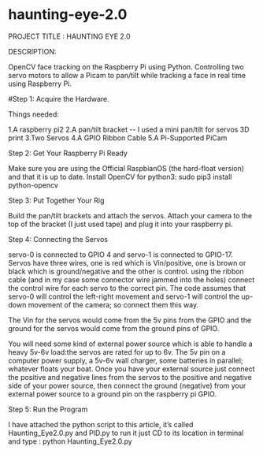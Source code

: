 # haunting-eye-2.0

PROJECT TITLE : HAUNTING EYE 2.0

DESCRIPTION:

OpenCV face tracking on the Raspberry Pi using Python. Controlling two servo motors to allow a Picam to pan/tilt while tracking a face in real time using Raspberry Pi.

#Step 1: Acquire the Hardware.

Things needed:

1.A raspberry pi2
2.A pan/tilt bracket -- I used a mini pan/tilt for servos 3D print
3.Two Servos
4.A GPIO Ribbon Cable
5.A Pi-Supported PiCam




Step 2: Get Your Raspberry Pi Ready


Make sure you are using the Official RaspbianOS (the hard-float version) and that it is up to date.
Install OpenCV for python3: sudo pip3 install python-opencv




Step 3: Put Together Your Rig

Build the pan/tilt brackets and attach the servos.
Attach your camera to the top of the bracket (I just used tape) and plug it into your raspberry pi.


Step 4: Connecting the Servos


servo-0 is connected to GPIO 4 and servo-1 is connected to GPIO-17.
Servos have three wires, one is red which is Vin/positive, one is brown or black which is ground/negative and the other is control.
using the ribbon cable (and in my case some connector wire jammed into the holes) connect the control wire for each servo to the correct pin. The code assumes that servo-0 will control the left-right movement and servo-1 will control the up-down movement of the camera; so connect them this way.

The Vin for the servos would come from the 5v pins from the GPIO and the ground for the servos would come from the ground pins of GPIO.

You will need some kind of external power source which is able to handle a heavy 5v-6v load:the servos are rated for up to 6v. The 5v pin on a computer power supply, a 5v-6v wall charger, some batteries in parallel; whatever floats your boat. Once you have your external source just connect the positive and negative lines from the servos to the positive and negative side of your power source, then connect the ground (negative) from your external power source to a ground pin on the raspberry pi GPIO.


Step 5: Run the Program

I have attached the python script to this article, it’s called Haunting_Eye2.0.py and PID.py to run it just CD to its location in terminal and type : python Haunting_Eye2.0.py 

